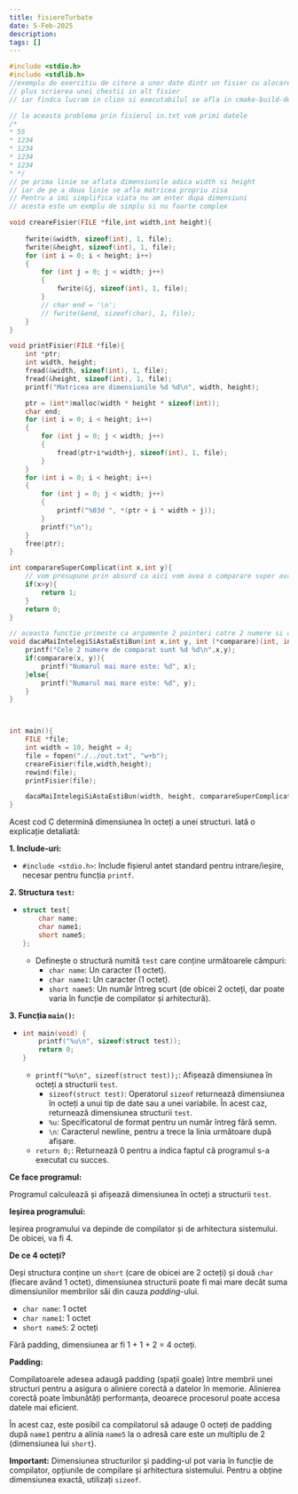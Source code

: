 ```yaml
---
title: fisiereTurbate
date: 5-Feb-2025
description: 
tags: []
---
```


```c
#include <stdio.h>
#include <stdlib.h>
//exemplu de exercitiu de citere a unor date dintr un fisier cu alocare dinamica
// plus scrierea unei chestii in alt fisier
// iar findca lucram in clion si executabilul se afla in cmake-build-debug acolo ne vom uita de de fisiere

// la aceasta problema prin fisierul in.txt vom primi datele
/*
* 55
* 1234
* 1234
* 1234
* 1234
* */
// pe prima linie se aflata dimensiunile adica width si height
// iar de pe a doua linie se afla matricea propriu zisa
// Pentru a imi simplifica viata nu am enter dupa dimensiuni
// acesta este un exmplu de simplu si nu foarte complex

void creareFisier(FILE *file,int width,int height){
   
    fwrite(&width, sizeof(int), 1, file);
    fwrite(&height, sizeof(int), 1, file);
    for (int i = 0; i < height; i++)
    {
        for (int j = 0; j < width; j++)
        {
            fwrite(&j, sizeof(int), 1, file);
        }
        // char end = '\n';
        // fwrite(&end, sizeof(char), 1, file);
    }
}

void printFisier(FILE *file){
    int *ptr;
    int width, height;
    fread(&width, sizeof(int), 1, file);
    fread(&height, sizeof(int), 1, file);
    printf("Matricea are dimensiunile %d %d\n", width, height);

    ptr = (int*)malloc(width * height * sizeof(int));
    char end;
    for (int i = 0; i < height; i++)
    {
        for (int j = 0; j < width; j++)
        {
            fread(ptr+i*width+j, sizeof(int), 1, file);
        }
    }
    for (int i = 0; i < height; i++)
    {
        for (int j = 0; j < width; j++)
        {
            printf("%03d ", *(ptr + i * width + j));
        }
        printf("\n");
    }
    free(ptr);
}

int comparareSuperComplicat(int x,int y){
    // vom presupune prin absurd ca aici vom avea o comparare super avansata ale unur nr complexe
    if(x>y){
        return 1;
    }
    return 0;
}

// aceasta functie primeste ca argumente 2 pointeri catre 2 numere si o functie de comparare
void dacaMaiIntelegiSiAstaEstiBun(int x,int y, int (*comparare)(int, int)){
    printf("Cele 2 numere de comparat sunt %d %d\n",x,y);
    if(comparare(x, y)){
        printf("Numarul mai mare este: %d", x);
    }else{
        printf("Numarul mai mare este: %d", y);
    }
}



int main(){
    FILE *file;
    int width = 10, height = 4;
    file = fopen("./../out.txt", "w+b");
    creareFisier(file,width,height);
    rewind(file);
    printFisier(file);

    dacaMaiIntelegiSiAstaEstiBun(width, height, comparareSuperComplicat);
}
```

Acest cod C determină dimensiunea în octeți a unei structuri. Iată o explicație detaliată:

**1. Include-uri:**

*   `#include <stdio.h>`: Include fișierul antet standard pentru intrare/ieșire, necesar pentru funcția `printf`.

**2. Structura `test`:**

*   ```c
    struct test{
        char name;
        char name1;
        short name5;
    };
    ```
    *   Definește o structură numită `test` care conține următoarele câmpuri:
        *   `char name`: Un caracter (1 octet).
        *   `char name1`: Un caracter (1 octet).
        *   `short name5`: Un număr întreg scurt (de obicei 2 octeți, dar poate varia în funcție de compilator și arhitectură).

**3. Funcția `main()`:**

*   ```c
    int main(void) {
        printf("%u\n", sizeof(struct test));
        return 0;
    }
    ```
    *   `printf("%u\n", sizeof(struct test));`: Afișează dimensiunea în octeți a structurii `test`.
        *   `sizeof(struct test)`: Operatorul `sizeof` returnează dimensiunea în octeți a unui tip de date sau a unei variabile. În acest caz, returnează dimensiunea structurii `test`.
        *   `%u`: Specificatorul de format pentru un număr întreg fără semn.
        *   `\n`: Caracterul newline, pentru a trece la linia următoare după afișare.
    *   `return 0;`: Returnează 0 pentru a indica faptul că programul s-a executat cu succes.

**Ce face programul:**

Programul calculează și afișează dimensiunea în octeți a structurii `test`.

**Ieșirea programului:**

Ieșirea programului va depinde de compilator și de arhitectura sistemului. De obicei, va fi 4.

**De ce 4 octeți?**

Deși structura conține un `short` (care de obicei are 2 octeți) și două `char` (fiecare având 1 octet), dimensiunea structurii poate fi mai mare decât suma dimensiunilor membrilor săi din cauza *padding*-ului.

*   `char name`: 1 octet
*   `char name1`: 1 octet
*   `short name5`: 2 octeți

Fără padding, dimensiunea ar fi 1 + 1 + 2 = 4 octeți.

**Padding:**

Compilatoarele adesea adaugă padding (spații goale) între membrii unei structuri pentru a asigura o aliniere corectă a datelor în memorie. Alinierea corectă poate îmbunătăți performanța, deoarece procesorul poate accesa datele mai eficient.

În acest caz, este posibil ca compilatorul să adauge 0 octeți de padding după `name1` pentru a alinia `name5` la o adresă care este un multiplu de 2 (dimensiunea lui `short`).

**Important:** Dimensiunea structurilor și padding-ul pot varia în funcție de compilator, opțiunile de compilare și arhitectura sistemului. Pentru a obține dimensiunea exactă, utilizați `sizeof`.

